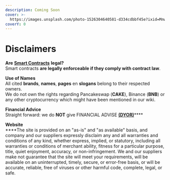 ```yaml
---
description: Coming Soon
cover: >-
  https://images.unsplash.com/photo-1526304640581-d334cdbbf45e?ixid=MnwxMjA3fDB8MHxwaG90by1wYWdlfHx8fGVufDB8fHx8&ixlib=rb-1.2.1&auto=format&fit=crop&w=2970&q=80
coverY: 0
---
```


# Disclaimers

**Are** [**Smart Contracts**](../knowledge-center/glossary-and-vocab.md) **legal?**\
Smart contracts **are legally enforceable if they comply with contract law**.

**Use of Names**\
All cited **brands**, **names**, **pages** en **slogans** belong to their respected owners.\
We do not own the rights regarding Pancakeswap (**CAKE**), Binance (**BNB**) or any other cryptocurrency which might have been mentioned in our wiki.

**Financial Advice**\
Straight forward: we do **NOT** give FINANCIAL ADVISE [**(DYOR)**](../knowledge-center/glossary-and-vocab.md)****

**Website**\
****The site is provided on an "as-is" and "as available" basis, and company and our suppliers expressly disclaim any and all warranties and conditions of any kind, whether express, implied, or statutory, including all warranties or conditions of merchant ability, fitness for a particular purpose, title, quiet enjoyment, accuracy, or non-infringement.  We and our suppliers make not guarantee that the site will meet your requirements, will be available on an uninterrupted, timely, secure, or error-free basis, or will be accurate, reliable, free of viruses or other harmful code, complete, legal, or safe.
